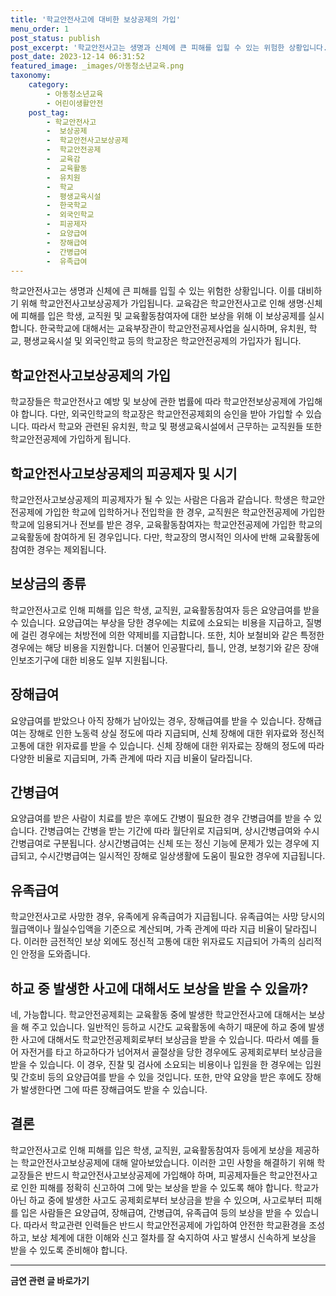 ```yaml
---
title: '학교안전사고에 대비한 보상공제의 가입'
menu_order: 1
post_status: publish
post_excerpt: '학교안전사고는 생명과 신체에 큰 피해를 입힐 수 있는 위험한 상황입니다. 이를 대비하기 위해 학교안전사고보상공제가 가입됩니다. 교육감은 학교안전사고로 인해 생명 신체에 피해를 입은 학생, 교직원 및 교육활동참여자에 대한 보상을 위해 이 보상공제를 실시합니다. 한국학교에 대해서는 교육부장관이 학교안전공제사업을 실시하며, 유치원, 학교, 평생교육시설 및 외국인학교 등의 학교장은 학교안전공제의 가입자가 됩니다.'
post_date: 2023-12-14 06:31:52
featured_image: _images/아동청소년교육.png
taxonomy:
    category:
        - 아동청소년교육
        - 어린이생활안전
    post_tag:
        - 학교안전사고
        -  보상공제
        -  학교안전사고보상공제
        -  학교안전공제
        -  교육감
        -  교육활동
        -  유치원
        -  학교
        -  평생교육시설
        -  한국학교
        -  외국인학교
        -  피공제자
        -  요양급여
        -  장해급여
        -  간병급여
        -  유족급여
---
```



학교안전사고는 생명과 신체에 큰 피해를 입힐 수 있는 위험한 상황입니다. 이를 대비하기 위해 학교안전사고보상공제가 가입됩니다. 교육감은 학교안전사고로 인해 생명·신체에 피해를 입은 학생, 교직원 및 교육활동참여자에 대한 보상을 위해 이 보상공제를 실시합니다. 한국학교에 대해서는 교육부장관이 학교안전공제사업을 실시하며, 유치원, 학교, 평생교육시설 및 외국인학교 등의 학교장은 학교안전공제의 가입자가 됩니다.

## 학교안전사고보상공제의 가입

학교장들은 학교안전사고 예방 및 보상에 관한 법률에 따라 학교안전보상공제에 가입해야 합니다. 다만, 외국인학교의 학교장은 학교안전공제회의 승인을 받아 가입할 수 있습니다. 따라서 학교와 관련된 유치원, 학교 및 평생교육시설에서 근무하는 교직원들 또한 학교안전공제에 가입하게 됩니다.

## 학교안전사고보상공제의 피공제자 및 시기

학교안전사고보상공제의 피공제자가 될 수 있는 사람은 다음과 같습니다. 학생은 학교안전공제에 가입한 학교에 입학하거나 전입학을 한 경우, 교직원은 학교안전공제에 가입한 학교에 임용되거나 전보를 받은 경우, 교육활동참여자는 학교안전공제에 가입한 학교의 교육활동에 참여하게 된 경우입니다. 다만, 학교장의 명시적인 의사에 반해 교육활동에 참여한 경우는 제외됩니다.

## 보상금의 종류

학교안전사고로 인해 피해를 입은 학생, 교직원, 교육활동참여자 등은 요양급여를 받을 수 있습니다. 요양급여는 부상을 당한 경우에는 치료에 소요되는 비용을 지급하고, 질병에 걸린 경우에는 처방전에 의한 약제비를 지급합니다. 또한, 치아 보철비와 같은 특정한 경우에는 해당 비용을 지원합니다. 더불어 인공팔다리, 틀니, 안경, 보청기와 같은 장애인보조기구에 대한 비용도 일부 지원됩니다.

## 장해급여

요양급여를 받았으나 아직 장해가 남아있는 경우, 장해급여를 받을 수 있습니다. 장해급여는 장해로 인한 노동력 상실 정도에 따라 지급되며, 신체 장해에 대한 위자료와 정신적 고통에 대한 위자료를 받을 수 있습니다. 신체 장해에 대한 위자료는 장해의 정도에 따라 다양한 비율로 지급되며, 가족 관계에 따라 지급 비율이 달라집니다.

## 간병급여

요양급여를 받은 사람이 치료를 받은 후에도 간병이 필요한 경우 간병급여를 받을 수 있습니다. 간병급여는 간병을 받는 기간에 따라 월단위로 지급되며, 상시간병급여와 수시간병급여로 구분됩니다. 상시간병급여는 신체 또는 정신 기능에 문제가 있는 경우에 지급되고, 수시간병급여는 일시적인 장해로 일상생활에 도움이 필요한 경우에 지급됩니다.

## 유족급여

학교안전사고로 사망한 경우, 유족에게 유족급여가 지급됩니다. 유족급여는 사망 당시의 월급액이나 월실수입액을 기준으로 계산되며, 가족 관계에 따라 지급 비율이 달라집니다. 이러한 금전적인 보상 외에도 정신적 고통에 대한 위자료도 지급되어 가족의 심리적인 안정을 도와줍니다.

## 하교 중 발생한 사고에 대해서도 보상을 받을 수 있을까?

네, 가능합니다. 학교안전공제회는 교육활동 중에 발생한 학교안전사고에 대해서는 보상을 해 주고 있습니다. 일반적인 등하교 시간도 교육활동에 속하기 때문에 하교 중에 발생한 사고에 대해서도 학교안전공제회로부터 보상금을 받을 수 있습니다. 따라서 예를 들어 자전거를 타고 하교하다가 넘어져서 골절상을 당한 경우에도 공제회로부터 보상금을 받을 수 있습니다. 이 경우, 진찰 및 검사에 소요되는 비용이나 입원을 한 경우에는 입원 및 간호비 등의 요양급여를 받을 수 있을 것입니다. 또한, 만약 요양을 받은 후에도 장해가 발생한다면 그에 따른 장해급여도 받을 수 있습니다.

## 결론

학교안전사고로 인해 피해를 입은 학생, 교직원, 교육활동참여자 등에게 보상을 제공하는 학교안전사고보상공제에 대해 알아보았습니다. 이러한 고민 사항을 해결하기 위해 학교장들은 반드시 학교안전사고보상공제에 가입해야 하며, 피공제자들은 학교안전사고로 인한 피해를 정확히 신고하여 그에 맞는 보상을 받을 수 있도록 해야 합니다. 학교가 아닌 하교 중에 발생한 사고도 공제회로부터 보상금을 받을 수 있으며, 사고로부터 피해를 입은 사람들은 요양급여, 장해급여, 간병급여, 유족급여 등의 보상을 받을 수 있습니다. 따라서 학교관련 인력들은 반드시 학교안전공제에 가입하여 안전한 학교환경을 조성하고, 보상 체계에 대한 이해와 신고 절차를 잘 숙지하여 사고 발생시 신속하게 보상을 받을 수 있도록 준비해야 합니다.
<!-- wp:separator -->
<hr class="wp-block-separator has-alpha-channel-opacity"/>
<!-- /wp:separator -->

<!-- wp:group {"backgroundColor":"base","layout":{"type":"constrained"}} -->
<div class="wp-block-group has-base-background-color has-background"><!-- wp:paragraph {"align":"center","fontSize":"medium"} -->
<p class="has-text-align-center has-large-font-size"><strong>금연 관련 글 바로가기</strong></p>
<!-- /wp:paragraph -->


<!-- wp:latest-posts
{"categories":[{"id":15153,"count":19,"description":"","link":"https://uknowlaw.com/category/%ea%b8%88%ec%97%b0/","name":"금연","slug":"금연","taxonomy":"category","parent":0,"meta":[],"_links":{"self":[{"href":"https://uknowlaw.com/wp-json/wp/v2/categories/15153"}],"collection":[{"href":"https://uknowlaw.com/wp-json/wp/v2/categories"}],"about":[{"href":"https://uknowlaw.com/wp-json/wp/v2/taxonomies/category"}],"wp:post_type":[{"href":"https://uknowlaw.com/wp-json/wp/v2/posts?categories=15153"}],"curies":[{"name":"wp","href":"https://api.w.org/{rel}","templated":true}]}}],"postsToShow":100,"excerptLength":28,"postLayout":"grid","columns":2,"featuredImageAlign":"left","featuredImageSizeSlug":"large","fontSize":"small"} /--></div>
<!-- /wp:group -->